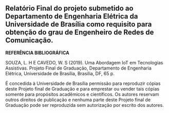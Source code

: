 
## Relatório Final do projeto submetido ao Departamento de Engenharia Elétrica da Universidade de Brasília como requisito para obtenção do grau de Engenheiro de Redes de Comunicação.

**REFERÊNCIA BIBLIOGRÁFICA**

SOUZA, L. H E CAVEDO, W. S (2019). Uma Abordagem IoT em Tecnologias Assistivas. Projeto Final de
Graduação, Departamento de Engenharia Elétrica, Universidade de Brasília, Brasília, DF, 65 p.

É concedida à Universidade de Brasília permissão para reproduzir cópias deste Projeto final de Graduação e
para emprestar ou vender tais cópias somente para propósitos acadêmicos e científicos. Os autores reservam
outros direitos de publicação e nenhuma parte deste Projeto final de Graduação pode ser reproduzida sem
autorização por escrito dos autores.
